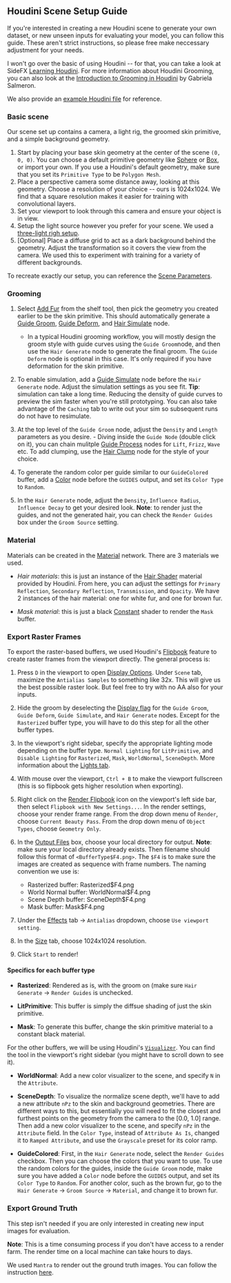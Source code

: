 ## Houdini Scene Setup Guide

If you're interested in creating a new Houdini scene to generate your own
dataset, or new unseen inputs for evaluating your model, you can follow this
guide. These aren't strict instructions, so please free make neccessary
adjustment for your needs.

I won't go over the basic of using Houdini -- for that, you can take a look at
SideFX [Learning Houdini](https://www.sidefx.com/learn/getting_started/). For
more information about Houdini Grooming, you can also look at the
[Introduction to Grooming in Houdini](https://www.sidefx.com/tutorials/introduction-to-grooming-in-houdini/)
by Gabriela Salmeron.

We also provide an [example Houdini file](../houdini_files/example.hip) for reference.

### Basic scene

Our scene set up contains a camera, a light rig, the groomed skin primitive, and
a simple background geometry.

1.  Start by placing your base skin geometry at the center of the scene `(0, 0, 0)`. You can choose a default primitive geometry like [Sphere](https://www.sidefx.com/docs/houdini/nodes/sop/sphere.html) or [Box](https://www.sidefx.com/docs/houdini/nodes/sop/box.html), or
    import your own. If you use a Houdini's default geometry, make sure that you set
    its `Primitive Type` to be `Polygon Mesh`.
2.  Place a perspective camera some distance away, looking at this geometry.
    Choose a resolution of your choice -- ours is 1024x1024. We find that a square resolution
    makes it easier for training with convolutional layers.
3.  Set your viewport to
    look through this camera and ensure your object is in view.
4.  Setup the light source however you prefer for your scene. We used a [three-light righ setup](scene_description#light-rig).
5.  [Optional] Place a diffuse grid to act as a dark background behind the
    geometry. Adjust the transformation so it covers the view from the camera.
    We used this to experiment with training for a variety of different
    backgrounds.

To recreate exactly our setup, you can reference the [Scene Parameters](scene_description#scene-parameters).

### Grooming

1.  Select [Add Fur](https://www.sidefx.com/docs/houdini/shelf/groom_addfur.html) from the shelf tool, then pick the geometry you created
    earlier to be the skin primitive. This should automatically generate a [Guide Groom](https://www.sidefx.com/docs/houdini/nodes/sop/guidegroom.html), [Guide Deform](https://www.sidefx.com/docs/houdini/nodes/sop/guidedeform.html), and [Hair Simulate](https://www.sidefx.com/docs/houdini/nodes/sop/hairgen.html) node. 
    - In a typical Houdini grooming workflow, you will mostly design the groom style with guide curves
    using the `Guide Groom`node, and then use the `Hair Generate` node 
    to generate the final groom. The `Guide Deform` node is optional in this case.
    It's only required if you have deformation for the skin primitive.

2.  To enable simulation, add a [Guide Simulate](https://www.sidefx.com/docs/houdini/nodes/obj/guidesim.html) node before the `Hair Generate`
    node. Adjust the simulation settings as you see fit. **Tip**: simulation can take a long time. Reducing the density of guide curves to preview the sim faster when
    you're still prototyping. You can also take advantage of the `Caching` tab to
    write out your sim so subsequent runs do not have to resimulate.

3.  At the top level of the `Guide Groom` node, adjust the `Density` and
    `Length` parameters as you desire. 
        - Diving inside the `Guide Node` (double click on it), you
    can chain mulitple [Guide Process](https://www.sidefx.com/docs/houdini/nodes/sop/guideprocess.html) nodes for `Lift`, `Frizz`, `Wave` etc. To add clumping, use the [Hair Clump](https://www.sidefx.com/docs/houdini/nodes/sop/hairclump.html) node for the style of your choice.

4.  To generate the random color per guide similar to our `GuideColored` buffer,
    add a [Color](https://www.sidefx.com/docs/houdini/nodes/sop/color.html) node before the `GUIDES` output, and set its `Color Type` to
    `Random`.

5.  In the `Hair Generate` node, adjust the `Density`, `Influence Radius`,
    `Influence Decay` to get your desired look. **Note**: to render just the
    guides, and not the generated hair, you can check the `Render Guides` box
    under the `Groom Source` setting.

### Material

Materials can be created in the [Material](https://www.sidefx.com/docs/houdini/shade/build.html) network. There are 3 materials we
used.

- _Hair materials_: this is just an instance of the [Hair Shader](https://www.sidefx.com/docs/houdini/nodes/vop/hairshader.html) material
  provided by Houdini. From here, you can adjust the settings for `Primary Reflection`, `Secondary Reflection`, `Transmission`, and `Opacity`. We have
  2 instances of the hair material: one for white fur, and one for brown fur.

- _Mask material_: this is just a black [Constant](https://www.sidefx.com/docs/houdini/gallery/shop/vopmaterial/constant.html) shader to render the `Mask`
  buffer.

### Export Raster Frames

To export the raster-based buffers,
we used Houdini's [Flipbook](https://www.sidefx.com/docs/houdini/render/flipbook.html) feature to create raster frames from the
viewport directly. The general process is:

1.  Press `D` in the viewport to open [Display Options](https://www.sidefx.com/docs/houdini/ref/windows/displayopts_3d.html). Under `Scene`
    tab, maximize the `Antialias Samples` to something like 32x. This will give us the best possible raster look. But feel free to try with no AA also for your inputs. 

2.  Hide the groom by deselecting the
    [Display flag](https://www.sidefx.com/docs/houdini/network/flags.html#obj) for the `Guide Groom`, `Guide Deform`, `Guide Simulate`, and `Hair Generate` nodes. Except for the `Rasterized` buffer type, you will have to do this step for all the other buffer types.

3.  In the viewport's right sidebar, specify the appropriate lighting mode
    depending on the buffer type. `Normal Lighting` for `LitPrimitive`, and
    `Disable Lighting` for `Rasterized`, `Mask`, `WorldNormal`, `SceneDepth`. More information about the [Lights tab](https://www.sidefx.com/docs/houdini/ref/windows/displayopts_3d.html#lights-tab).

4.  With mouse over the viewport, `Ctrl + B` to make the viewport fullscreen
    (this is so flipbook gets higher resolution when exporting).

5.  Right click on the [Render Flipbook](https://www.sidefx.com/docs/houdini/render/flipbook.html#how-to) icon on the viewport's left side bar,
    then select `Flipbook with New Settings...`. In the render settings, choose
    your render frame range. From the drop down menu of `Render`, choose
    `Current Beauty Pass`. From the drop down menu of `Object Types`, choose
    `Geometry Only`.

6.  In the [Output Files](https://www.sidefx.com/docs/houdini/render/flipbook.html#output-tab) box, choose your local directory for output. **Note**:
    make sure your local directory already exists. Then filename should follow
    this format of `<BufferType$F4.png>`. The `$F4` is to make sure the images
    are created as sequence with frame numbers. The naming convention we use is:

    - Rasterized buffer: Rasterized$F4.png
    - World Normal buffer: WorldNormal$F4.png
    - Scene Depth buffer: SceneDepth$F4.png
    - Mask buffer: Mask$F4.png

7.  Under the [Effects](https://www.sidefx.com/docs/houdini/render/flipbook.html#effects) tab -> `Antialias` dropdown, choose `Use viewport setting`.

8.  In the [Size](https://www.sidefx.com/docs/houdini/render/flipbook.html#size) tab, choose 1024x1024 resolution.

9.  Click `Start` to render!

#### Specifics for each buffer type

- **Rasterized**: Rendered as is, with the groom on (make sure `Hair Generate`
  -> `Render Guides` is unchecked.

- **LitPrimitive**: This buffer is simply the diffsue shading of just the skin
  primitive.

- **Mask**: To generate this buffer, change the skin primitive material to a
  constant black material.

For the other buffers, we will be using Houdini's
[`Visualizer`](https://www.sidefx.com/docs/houdini/basics/visualizers.html). You
can find the tool in the viewport's right sidebar (you might have to scroll down
to see it).

- **WorldNormal**: Add a new color visualizer to the scene, and specify `N` in
  the `Attribute`.

- **SceneDepth**: To visualize the normalize scene depth, we'll have to add a
  new attribute `nPz` to the skin and background geometries. There are
  different ways to this, but essentially you will need to fit the closest and
  furthest points on the geometry from the camera to the [0.0, 1.0] range.
  Then add a new color visualizer to the scene, and specify `nPz` in the
  `Attribute` field. In the `Color Type`, instead of `Attribute As Is`,
  changed it to `Ramped Attribute`, and use the `Grayscale` preset for its
  color ramp.

- **GuideColored**: First, in the `Hair Generate` node, select the `Render Guides` checkbox. Then you can choose the colors that you want to use. To
  use the random colors for the guides, inside the `Guide Groom` node, make
  sure you have added a `Color` node before the `GUIDES` output, and set its
  `Color Type` to `Random`. For another color, such as the brown fur, go to
  the `Hair Generate` -> `Groom Source` -> `Material`, and change it to brown
  fur.

### Export Ground Truth

This step isn't needed if you are only interested in creating new input images
for evaluation.

**Note**: This is a time consuming process if you don't have access to a render
farm. The render time on a local machine can take hours to days.

We used `Mantra` to render out the ground truth images. You can follow the
instruction [here](https://www.sidefx.com/docs/houdini/render/render.html).
